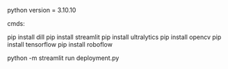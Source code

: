 python version = 3.10.10

cmds:

pip install dill
pip install streamlit
pip install ultralytics
pip install opencv
pip install tensorflow
pip install roboflow

python -m streamlit run deployment.py
